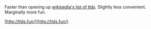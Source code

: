 Faster than opening up [wikipedia's list of tlds](https://en.wikipedia.org/wiki/List_of_Internet_top-level_domains).
Slightly less convenient.
Marginally more fun. 

[http://tlds.fun/](http://tlds.fun/)
